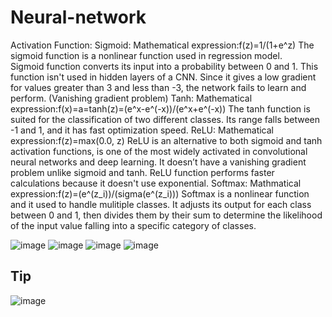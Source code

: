 # Neural-network
Activation Function:
Sigmoid:
	Mathematical expression:f(z)=1/(1+e^z)
	The sigmoid function is a nonlinear function used in regression model.	
	Sigmoid function converts its input into a probability between 0 and 1.
	This function isn't used in hidden layers of a CNN. Since it gives a low gradient for values greater than 3 and less than -3, the network fails to learn and perform.
	(Vanishing gradient problem)
Tanh:
	Mathematical expression:f(x)=a=tanh(z)=(e^x-e^(-x))/(e^x+e^(-x))
	The tanh function is suited for the classification of two different classes.
	Its range falls between -1 and 1, and it has fast optimization speed.
ReLU:
	Mathematical expression:f(z)=max(0.0, z)
	ReLU is an alternative to both sigmoid and tanh activation functions, is one of the most widely activated in convolutional neural networks and deep learning. It doesn’t have a vanishing gradient problem unlike sigmoid and tanh.
	ReLU function performs faster calculations because it doesn't use exponential.
Softmax:
	Mathmatical expression:f(z)=(e^(z_i))/(sigma(e^(z_i)))
	Softmax is a nonlinear function and it used to handle mulitiple classes.
	It adjusts its output for each class between 0 and 1, then divides them by their sum to determine the likelihood of the input value falling into a specific category of classes.
	
![image](https://user-images.githubusercontent.com/107789113/197200789-25dad962-fc4d-4548-9496-62561ed99176.png)
![image](https://user-images.githubusercontent.com/107789113/197201986-c1d291d5-117a-4885-b51f-15ee66d39b17.png)
![image](https://user-images.githubusercontent.com/107789113/197202543-e1369e19-3054-40d9-8fc5-fd3fed41f0f4.png)
![image](https://user-images.githubusercontent.com/107789113/197203298-8f775939-ac6f-41ba-8e29-505ac4f59f92.png)
## Tip
![image](https://user-images.githubusercontent.com/107789113/197203839-f19bc72d-d669-4bdf-8a93-6a994c708cd1.png)
